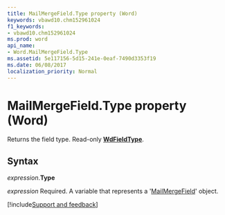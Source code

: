 ```yaml
---
title: MailMergeField.Type property (Word)
keywords: vbawd10.chm152961024
f1_keywords:
- vbawd10.chm152961024
ms.prod: word
api_name:
- Word.MailMergeField.Type
ms.assetid: 5e117156-5d15-241e-0eaf-7490d3353f19
ms.date: 06/08/2017
localization_priority: Normal
---
```



# MailMergeField.Type property (Word)

Returns the field type. Read-only  **[WdFieldType](Word.WdFieldType.md)**.


## Syntax

_expression_.**Type**

_expression_ Required. A variable that represents a '[MailMergeField](Word.MailMergeField.md)' object.




[!include[Support and feedback](~/includes/feedback-boilerplate.md)]